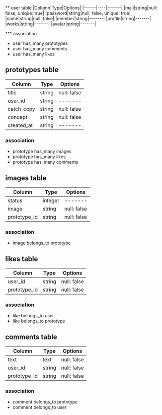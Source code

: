 ** user table
|Column|Type|Options|
|------|----|-------|
|mail|string|null: false, unique: true|
|password|string|null: false, unique: true|
|name|string|null: false|
|member|string|-------|
|profile|string|-------|
|works|string|-------|
|avatar|string|-------|


*** association
- user has_many prototypes
- user has_many comments
- user has_many likes

## prototypes table
|Column|Type|Options|
|------|----|-------|
|title|string|null: false|
|user_id|string|-------|
|catch_copy|string|null: false|
|concept|string|null: false|
|created_at|string|-------|

### association
- prototype has_many images
- prototype has_many likes
- prototype has_many comments

## images table
|Column|Type|Options|
|------|----|-------|
|status|integer|-------|
|image|string|null: false|
|prototype_id|string|null: false|

### association
- image belongs_to prototype

## likes table
|Column|Type|Options|
|------|----|-------|
|user_id|string|null: false|
|prototype_id|string|null: false|

### association
- like belongs_to user
- like belongs_to prototype

## comments table
|Column|Type|Options|
|------|----|-------|
|text|text|null: false|
|user_id|string|null: false|
|prototype_id|string|null: false|

### association
- comment belongs_to prototype
- comment belongs_to user